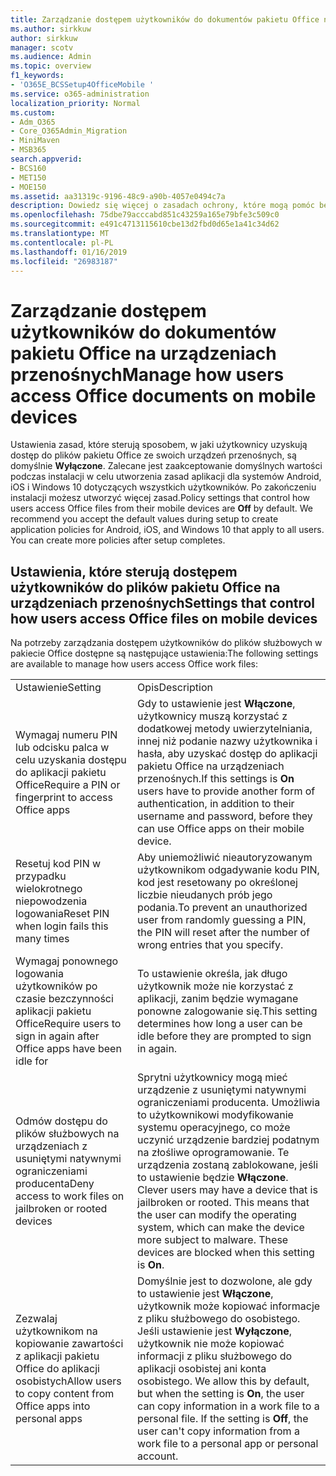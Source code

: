 ```yaml
---
title: Zarządzanie dostępem użytkowników do dokumentów pakietu Office na urządzeniach przenośnych
ms.author: sirkkuw
author: sirkkuw
manager: scotv
ms.audience: Admin
ms.topic: overview
f1_keywords:
- 'O365E_BCSSetup4OfficeMobile '
ms.service: o365-administration
localization_priority: Normal
ms.custom:
- Adm_O365
- Core_O365Admin_Migration
- MiniMaven
- MSB365
search.appverid:
- BCS160
- MET150
- MOE150
ms.assetid: aa31319c-9196-48c9-a90b-4057e0494c7a
description: Dowiedz się więcej o zasadach ochrony, które mogą pomóc bezpiecznego dostępu do aplikacji pakietu Office z urządzeń przenośnych.
ms.openlocfilehash: 75dbe79acccabd851c43259a165e79bfe3c509c0
ms.sourcegitcommit: e491c4713115610cbe13d2fbd0d65e1a41c34d62
ms.translationtype: MT
ms.contentlocale: pl-PL
ms.lasthandoff: 01/16/2019
ms.locfileid: "26983187"
---
```

# <a name="manage-how-users-access-office-documents-on-mobile-devices"></a><span data-ttu-id="fe373-103">Zarządzanie dostępem użytkowników do dokumentów pakietu Office na urządzeniach przenośnych</span><span class="sxs-lookup"><span data-stu-id="fe373-103">Manage how users access Office documents on mobile devices</span></span>

 <span data-ttu-id="fe373-p101">Ustawienia zasad, które sterują sposobem, w jaki użytkownicy uzyskują dostęp do plików pakietu Office ze swoich urządzeń przenośnych, są domyślnie **Wyłączone**. Zalecane jest zaakceptowanie domyślnych wartości podczas instalacji w celu utworzenia zasad aplikacji dla systemów Android, iOS i Windows 10 dotyczących wszystkich użytkowników. Po zakończeniu instalacji możesz utworzyć więcej zasad.</span><span class="sxs-lookup"><span data-stu-id="fe373-p101">Policy settings that control how users access Office files from their mobile devices are **Off** by default. We recommend you accept the default values during setup to create application policies for Android, iOS, and Windows 10 that apply to all users. You can create more policies after setup completes.</span></span> 
  
## <a name="settings-that-control-how-users-access-office-files-on-mobile-devices"></a><span data-ttu-id="fe373-107">Ustawienia, które sterują dostępem użytkowników do plików pakietu Office na urządzeniach przenośnych</span><span class="sxs-lookup"><span data-stu-id="fe373-107">Settings that control how users access Office files on mobile devices</span></span>

<span data-ttu-id="fe373-108">Na potrzeby zarządzania dostępem użytkowników do plików służbowych w pakiecie Office dostępne są następujące ustawienia:</span><span class="sxs-lookup"><span data-stu-id="fe373-108">The following settings are available to manage how users access Office work files:</span></span>
  
|||
|:-----|:-----|
|<span data-ttu-id="fe373-109">Ustawienie</span><span class="sxs-lookup"><span data-stu-id="fe373-109">Setting</span></span>  <br/> |<span data-ttu-id="fe373-110">Opis</span><span class="sxs-lookup"><span data-stu-id="fe373-110">Description</span></span>  <br/> |
|<span data-ttu-id="fe373-111">Wymagaj numeru PIN lub odcisku palca w celu uzyskania dostępu do aplikacji pakietu Office</span><span class="sxs-lookup"><span data-stu-id="fe373-111">Require a PIN or fingerprint to access Office apps</span></span>  <br/> |<span data-ttu-id="fe373-112">Gdy to ustawienie jest **Włączone**, użytkownicy muszą korzystać z dodatkowej metody uwierzytelniania, innej niż podanie nazwy użytkownika i hasła, aby uzyskać dostęp do aplikacji pakietu Office na urządzeniach przenośnych.</span><span class="sxs-lookup"><span data-stu-id="fe373-112">If this settings is **On** users have to provide another form of authentication, in addition to their username and password, before they can use Office apps on their mobile device.</span></span>  <br/> |
|<span data-ttu-id="fe373-113">Resetuj kod PIN w przypadku wielokrotnego niepowodzenia logowania</span><span class="sxs-lookup"><span data-stu-id="fe373-113">Reset PIN when login fails this many times</span></span>  <br/> |<span data-ttu-id="fe373-114">Aby uniemożliwić nieautoryzowanym użytkownikom odgadywanie kodu PIN, kod jest resetowany po określonej liczbie nieudanych prób jego podania.</span><span class="sxs-lookup"><span data-stu-id="fe373-114">To prevent an unauthorized user from randomly guessing a PIN, the PIN will reset after the number of wrong entries that you specify.</span></span>  <br/> |
|<span data-ttu-id="fe373-115">Wymagaj ponownego logowania użytkowników po czasie bezczynności aplikacji pakietu Office</span><span class="sxs-lookup"><span data-stu-id="fe373-115">Require users to sign in again after Office apps have been idle for</span></span>  <br/> |<span data-ttu-id="fe373-116">To ustawienie określa, jak długo użytkownik może nie korzystać z aplikacji, zanim będzie wymagane ponowne zalogowanie się.</span><span class="sxs-lookup"><span data-stu-id="fe373-116">This setting determines how long a user can be idle before they are prompted to sign in again.</span></span>  <br/> |
|<span data-ttu-id="fe373-117">Odmów dostępu do plików służbowych na urządzeniach z usuniętymi natywnymi ograniczeniami producenta</span><span class="sxs-lookup"><span data-stu-id="fe373-117">Deny access to work files on jailbroken or rooted devices</span></span>  <br/> |<span data-ttu-id="fe373-p102">Sprytni użytkownicy mogą mieć urządzenie z usuniętymi natywnymi ograniczeniami producenta. Umożliwia to użytkownikowi modyfikowanie systemu operacyjnego, co może uczynić urządzenie bardziej podatnym na złośliwe oprogramowanie. Te urządzenia zostaną zablokowane, jeśli to ustawienie będzie **Włączone**.  </span><span class="sxs-lookup"><span data-stu-id="fe373-p102">Clever users may have a device that is jailbroken or rooted. This means that the user can modify the operating system, which can make the device more subject to malware. These devices are blocked when this setting is **On**.  </span></span><br/> |
|<span data-ttu-id="fe373-121">Zezwalaj użytkownikom na kopiowanie zawartości z aplikacji pakietu Office do aplikacji osobistych</span><span class="sxs-lookup"><span data-stu-id="fe373-121">Allow users to copy content from Office apps into personal apps</span></span>  <br/> |<span data-ttu-id="fe373-p103">Domyślnie jest to dozwolone, ale gdy to ustawienie jest **Włączone**, użytkownik może kopiować informacje z pliku służbowego do osobistego. Jeśli ustawienie jest **Wyłączone**, użytkownik nie może kopiować informacji z pliku służbowego do aplikacji osobistej ani konta osobistego.  </span><span class="sxs-lookup"><span data-stu-id="fe373-p103">We allow this by default, but when the setting is **On**, the user can copy information in a work file to a personal file. If the setting is **Off**, the user can't copy information from a work file to a personal app or personal account.  </span></span><br/> |
   


